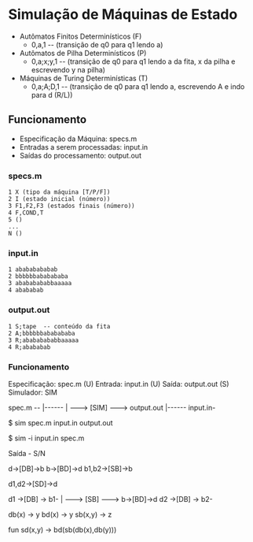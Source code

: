 # Simulação de Máquinas de Estado
- Autômatos Finitos Determinísticos (F)
  - 0,a,1  -- (transição de q0 para q1 lendo a)
- Autômatos de Pilha Determinísticos (P)
  - 0,a;x;y,1  -- (transição de q0 para q1 lendo a da fita, x da pilha e escrevendo y na pilha)
- Máquinas de Turing Determinísticas (T)
  - 0,a;A;D,1  -- (transição de q0 para q1 lendo a, escrevendo A e indo para d (R/L))

## Funcionamento
- Especificação da Máquina: specs.m
- Entradas a serem processadas: input.in
- Saídas do processamento: output.out

### specs.m
```
1 X (tipo da máquina [T/P/F])
2 I (estado inicial (número))
3 F1,F2,F3 (estados finais (número))
4 F,COND,T
5 ()
...
N ()
```

### input.in
```
1 abababababab
2 bbbbbbababababa
3 abababababbaaaaa
4 abababab
```

### output.out
```  (S = Accept/Reject)
1 S;tape  -- conteúdo da fita
2 A;bbbbbbababababa
3 R;abababababbaaaaa
4 R;abababab
```

### Funcionamento
Especificação: spec.m   (U)
Entrada: input.in       (U)
Saída: output.out       (S)
Simulador: SIM

spec.m --
         |------
                | ---> [SIM] ---> output.out
         |------
input.in-

$ sim spec.m input.in output.out

$ sim -i input.in spec.m



Saída - S/N

d->[DB]->b
b->[BD]->d
b1,b2->[SB]->b

d1,d2->[SD]->d

d1 ->[DB] -> b1-
                | ---> [SB] ---> b->[BD]->d
d2 ->[DB] -> b2-


db(x) -> y
bd(x) -> y
sb(x,y) -> z

fun sd(x,y) -> bd(sb(db(x),db(y)))
